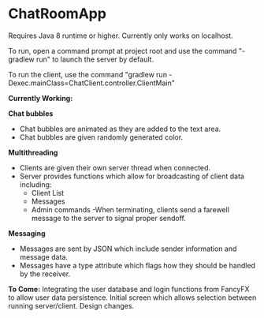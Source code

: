 # ChatRoomApp

Requires Java 8 runtime or higher.
Currently only works on localhost.

To run, open a command prompt at project root and use the command "-gradlew run" to launch the server by default.

To run the client, use the command "gradlew run -Dexec.mainClass=ChatClient.controller.ClientMain"

<b>Currently Working:</b>

<b>Chat bubbles</b>
- Chat bubbles are animated as they are added to the text area.
- Chat bubbles are given randomly generated color.

<b>Multithreading</b>
- Clients are given their own server thread when connected.
- Server provides functions which allow for broadcasting of client data including:
  - Client List
  - Messages
  - Admin commands
 -When terminating, clients send a farewell message to the server to signal proper sendoff.

<b>Messaging</b>
- Messages are sent by JSON which include sender information and message data.
- Messages have a type attribute which flags how they should be handled by the receiver.


<b>To Come:</b>
Integrating the user database and login functions from FancyFX to allow user data persistence.
Initial screen which allows selection between running server/client.
Design changes.
